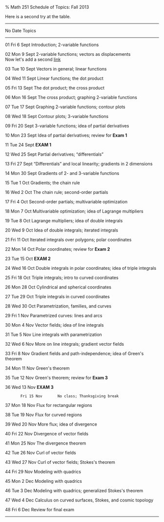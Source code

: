 % Math 251 Schedule of Topics: Fall 2013

Here is a second try at the table.

-------------------------------------------------------------------------------
  No          Date          Topics
------  -----------------   ---------------------------------------------------
  01       Fri 6 Sept       Introduction; 2-variable functions
                                                                  
  02       Mon 9 Sept       2-variable functions; vectors as displacements<br />
                            Now let's add a second [link](http://www.collegeofidaho.edu/)
                                                                  
  03       Tue 10 Sept      Vectors in general; linear functions
                                                                  
  04       Wed 11 Sept      Linear functions; the dot product
                                                                  
  05       Fri 13 Sept      The dot product; the cross product
                                                                  
  06       Mon 16 Sept      The cross product; graphing 2-variable functions
                                                                  
  07       Tue 17 Sept      Graphing 2-variable functions; contour plots
                                                                  
  08       Wed 18 Sept      Contour plots; 3-variable functions
                                                                  
  09       Fri 20 Sept      3-variable functions; idea of partial derivatives
                                                                  
  10       Mon 23 Sept      Idea of partial derivatives; review for **Exam 1**
                                                                   
  11       Tue 24 Sept      **EXAM 1**
                                                                  
  12       Wed 25 Sept      Partial derivatives; &ldquo;differentials&rdquo;
                                                                  
  13       Fri 27 Sept      &ldquo;Differentials&rdquo; and local linearity; gradients in 2 dimensions 
                                                                  
  14       Mon 30 Sept      Gradients of 2- and 3-variable functions
                                                                  
  15       Tue 1 Oct        Gradients; the chain rule
                                                                  
  16       Wed 2 Oct        The chain rule; second-order partials
                                                                  
  17       Fri 4 Oct        Second-order partials; multivariable optimization
                                                                  
  18       Mon 7 Oct        Multivariable optimization; idea of Lagrange multipliers
                                                                                              
  19       Tue 8 Oct        Lagrange multipliers; idea of double integrals
                                                                  
  20       Wed 9 Oct        Idea of double integrals; iterated integrals
                                                                  
  21       Fri 11 Oct       Iterated integrals over polygons; polar coordinates
                                                                  
  22       Mon 14 Oct       Polar coordinates; review for **Exam 2**
                                                                  
  23       Tue 15 Oct       **EXAM 2**
                                                                  
  24       Wed 16 Oct       Double integrals in polar coordinates; idea of triple integrals
                                                                  
  25       Fri 18 Oct       Triple integrals; intro to curved coordinates
                                                                  
  26       Mon 28 Oct       Cylindrical and spherical coordinates
                                                                  
  27       Tue 29 Oct       Triple integrals in curved coordinates
                                                                  
  28       Wed 30 Oct       Parametrization, families, and curves
                                                                  
  29       Fri 1 Nov        Parametrized curves: lines and arcs
                                                                  
  30       Mon 4 Nov        Vector fields; idea of line integrals
                                                                  
  31       Tue 5 Nov        Line integrals with parametrization
                                                                  
  32       Wed 6 Nov        More on line integrals; gradient vector fields
                                                                  
  33       Fri 8 Nov        Gradient fields and path-independence; idea of Green's theorem
                                                                  
  34       Mon 11 Nov       Green's theorem
                                                                  
  35       Tue 12 Nov       Green's theorem; review for **Exam 3**
                                                                  
  36       Wed 13 Nov       **EXAM 3**
                                                                  
           Fri 15 Nov       No class; Thanksgiving break
                                                                  
  37       Mon 18 Nov       Flux for rectangular regions
                                                                  
  38       Tue 19 Nov       Flux for curved regions
                                                                  
  39       Wed 20 Nov       More flux; idea of divergence
                                                                  
  40       Fri 22 Nov       Divergence of vector fields
                                                                  
  41       Mon 25 Nov       The divergence theorem
                                                                  
  42       Tue 26 Nov       Curl of vector fields
                                                                  
  43       Wed 27 Nov       Curl of vector fields; Stokes's theorem
                                                                  
  44       Fri 29 Nov       Modeling with quadrics
                                                                  
  45       Mon 2 Dec        Modeling with quadrics
                                                                  
  46       Tue 3 Dec        Modeling with quadrics; generalized Stokes's theorem
                                                                  
  47       Wed 4 Dec        Calculus on curved surfaces, Stokes, and cosmic topology
                                                                  
  48       Fri 6 Dec        Review for final exam
                                                                  
---------------------------------------------------------------------------------